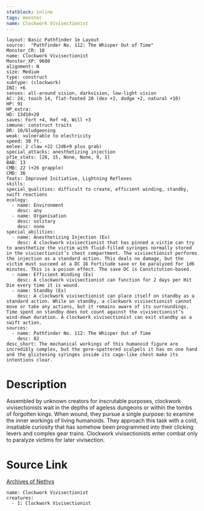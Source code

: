 ```yaml
---
statblock: inline
tags: monster
name: Clockwork Vivisectionist
---
```

```statblock
layout: Basic Pathfinder 1e Layout
source:  "Pathfinder No. 112: The Whisper Out of Time"
Monster_CR: 10
name: Clockwork Vivisectionist
Monster_XP: 9600
alignment: N
size: Medium
type: construct
subtype: (clockwork)
INI: +6
senses: all-around vision, darkvision, low-light vision
AC: 24, touch 14, flat-footed 20 (dex +2, dodge +2, natural +10)
HP: 91
HP_extra: 
HD: 13d10+20
saves: Fort +4, Ref +8, Will +3
immune: construct traits
DR: 10/bludgeoning
weak: vulnerable to electricity
speed: 30 ft.
melee: 2 claw +22 (2d6+9 plus grab)
special_attacks: anesthetizing injection
pf1e_stats: [28, 15, None, None, 9, 1]
BAB: 13
CMB: 22 (+26 grapple)
CMD: 36
feats: Improved Initiative, Lightning Reflexes
skills: 
special_qualities: difficult to create, efficient winding, standby, swift reactions
ecology:
  - name: Environment
    desc: any
  - name: Organisation
    desc: solitary
    desc: none
special_abilities:
  - name: Anesthetizing Injection (Ex)
    desc: A clockwork vivisectionist that has pinned a victim can try to anesthetize the victim with fluid-filled syringes normally stored in the vivisectionist’s chest compartment. The vivisectionist performs the injection as a standard action. This deals no damage, but the victim must succeed at a DC 16 Fortitude save or be paralyzed for 1d6 minutes. This is a poison effect. The save DC is Constitution-based.
  - name: Efficient Winding (Ex)
    desc: A clockwork vivisectionist can function for 2 days per Hit Die every time it is wound.
  - name: Standby (Ex)
    desc: A clockwork vivisectionist can place itself on standby as a standard action. While on standby, a clockwork vivisectionist cannot move or take any actions, but it remains aware of its surroundings. Time spent on standby does not count against the vivisectionist’s wind-down duration. A clockwork vivisectionist can exit standby as a swift action.
sources:
  - name: Pathfinder No. 112: The Whisper Out of Time
    desc: 82
desc_short: The mechanical workings of this humanoid figure are incredibly complex, but the gore-spattered scalpels it has on one hand and the glistening syringes inside its cage-like chest make its intentions clear.
```
# Description
Assembled by unknown creators for inscrutable purposes, clockwork vivisectionists wait in the depths of ageless dungeons or within the tombs of forgotten kings. When wound, they pursue a single purpose: to examine the inner workings of living humanoids. They approach this task with a cold, insatiable curiosity that has somehow been programmed into their clicking levers and complex gear trains. Clockwork vivisectionists enter combat only to paralyze victims for later vivisection.
# Source Link
[Archives of Nethys](https://aonprd.com/MonsterDisplay.aspx?ItemName=Clockwork%20Vivisectionist)
```encounter-table
name: Clockwork Vivisectionist
creatures:
  - 1: Clockwork Vivisectionist
```
